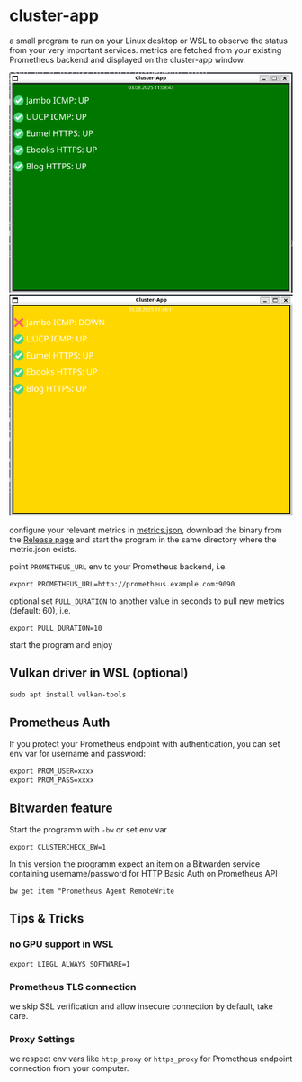# cluster-app

a small program to run on your Linux desktop or WSL to observe the status from your very important services.
metrics are fetched from your existing Prometheus backend and displayed on the cluster-app window.

<img src="cluster-app-1.png" alt="screenshot" width="680"/>

<img src="cluster-app-2.png" alt="screenshot" width="680"/>

configure your relevant metrics in [metrics.json](metrics.json), download the binary from the [Release page](https://github.com/eumel8/cluster-app/releases) and start the program in the same directory where the metric.json exists.

point `PROMETHEUS_URL` env to your Prometheus backend, i.e. 

```
export PROMETHEUS_URL=http://prometheus.example.com:9090
```

optional set `PULL_DURATION` to another value in seconds to pull new metrics (default: 60), i.e.

```
export PULL_DURATION=10
```

start the program and enjoy

## Vulkan driver in WSL (optional)

```
sudo apt install vulkan-tools
```

## Prometheus Auth

If you protect your Prometheus endpoint with authentication, you can set env var for username and password:

```
export PROM_USER=xxxx
export PROM_PASS=xxxx
```

## Bitwarden feature

Start the programm with `-bw` or set env var

```
export CLUSTERCHECK_BW=1
```

In this version the programm expect an item on a Bitwarden service containing username/password for HTTP Basic Auth on
Prometheus API

```
bw get item "Prometheus Agent RemoteWrite
```

## Tips & Tricks

### no GPU support in WSL

```
export LIBGL_ALWAYS_SOFTWARE=1
```

### Prometheus TLS connection

we skip SSL verification and allow insecure connection by default, take care.

### Proxy Settings

we respect env vars like `http_proxy` or `https_proxy` for Prometheus endpoint connection from your computer.


